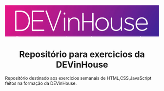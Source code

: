 ![DEVinHouse Banner](DEVinHouse.png "DEVinHouse Banner")

<h1 align="center">Repositório para exercicios da DEVinHouse</h1>

<p>
  Repositório destinado aos exercicios semanais de HTML,CSS,JavaScript feitos na formação da DEVinHouse.
</p>

